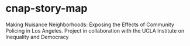 # cnap-story-map
Making Nuisance Neighborhoods: Exposing the Effects of Community Policing in Los Angeles. Project in collaboration with the UCLA Institute on Inequality and Democracy

